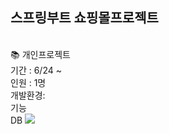 ## 스프링부트 쇼핑몰프로젝트
<br>
📚 개인프로젝트<br>
기간 : 6/24 ~ <br>
인원 : 1명<br>
개발환경:
<br>
기능<br>
DB
<img src='https://github.com/minkyi2180/BootShop/assets/130128767/80dfd680-69f2-450d-aa82-d343425271cc'>
